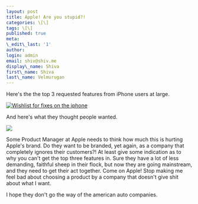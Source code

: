 ```yaml
---
layout: post
title: Apple! Are you stupid?!
categories: \[\]
tags: \[\]
published: true
meta:
\_edit\_last: '1'
author:
login: admin
email: shiv@shiv.me
display\_name: Shiva
first\_name: Shiva
last\_name: Velmurugan
---
```


Here's the the top 3 requested features from iPhone users at large.

[![Wishlist for fixes on the iphone](/images/nt0h.jpg)][0]

And here's what they thought people wanted.

[![](/images/nt1e.jpg)][1]

Some Product Manager at Apple needs to think how much this is hurting Apple's brand. Do they want to be branded, yet again, as a company that completely ignores their customers?! At least give some indication as to why you can't get the top three features in. Sure they have a lot of less demanding, faithful sheep in their flock, but now they are going mainstream, and they need to get their act together. Come on Apple! Stop making me feel bad about choosing a product by a company that doesn't give shit about what I want.

I hope they don't go the way of the american auto companies.


[0]: http://twitpic.com/nt0h
[1]: http://twitpic.com/nt1e